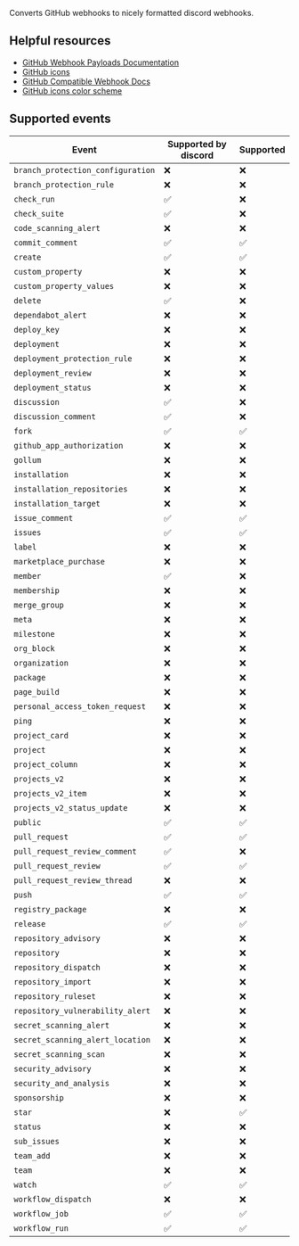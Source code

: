 Converts GitHub webhooks to nicely formatted discord webhooks.

## Helpful resources

* [GitHub Webhook Payloads Documentation](https://docs.github.com/en/webhooks/webhook-events-and-payloads)
* [GitHub icons](https://primer.style/octicons/)
* [GitHub Compatible Webhook Docs](https://discord.com/developers/docs/resources/webhook#execute-githubcompatible-webhook)
* [GitHub icons color scheme](https://primer.style/octicons/usage-guidelines/#specific-use-cases)

## Supported events

| Event                             | Supported by discord | Supported |
|-----------------------------------|----------------------|-----------|
| `branch_protection_configuration` | ❌                    | ❌         |
| `branch_protection_rule`          | ❌                    | ❌         |
| `check_run`                       | ✅                    | ❌         |
| `check_suite`                     | ✅                    | ❌         |
| `code_scanning_alert`             | ❌                    | ❌         |
| `commit_comment`                  | ✅                    | ✅         |
| `create`                          | ✅                    | ✅         |
| `custom_property`                 | ❌                    | ❌         |
| `custom_property_values`          | ❌                    | ❌         |
| `delete`                          | ✅                    | ❌         |
| `dependabot_alert`                | ❌                    | ❌         |
| `deploy_key`                      | ❌                    | ❌         |
| `deployment`                      | ❌                    | ❌         |
| `deployment_protection_rule`      | ❌                    | ❌         |
| `deployment_review`               | ❌                    | ❌         |
| `deployment_status`               | ❌                    | ❌         |
| `discussion`                      | ✅                    | ❌         |
| `discussion_comment`              | ✅                    | ❌         |
| `fork`                            | ✅                    | ✅         |
| `github_app_authorization`        | ❌                    | ❌         |
| `gollum`                          | ❌                    | ❌         |
| `installation`                    | ❌                    | ❌         |
| `installation_repositories`       | ❌                    | ❌         |
| `installation_target`             | ❌                    | ❌         |
| `issue_comment`                   | ✅                    | ✅         |
| `issues`                          | ✅                    | ✅         |
| `label`                           | ❌                    | ❌         |
| `marketplace_purchase`            | ❌                    | ❌         |
| `member`                          | ✅                    | ❌         |
| `membership`                      | ❌                    | ❌         |
| `merge_group`                     | ❌                    | ❌         |
| `meta`                            | ❌                    | ❌         |
| `milestone`                       | ❌                    | ❌         |
| `org_block`                       | ❌                    | ❌         |
| `organization`                    | ❌                    | ❌         |
| `package`                         | ❌                    | ❌         |
| `page_build`                      | ❌                    | ❌         |
| `personal_access_token_request`   | ❌                    | ❌         |
| `ping`                            | ❌                    | ❌         |
| `project_card`                    | ❌                    | ❌         |
| `project`                         | ❌                    | ❌         |
| `project_column`                  | ❌                    | ❌         |
| `projects_v2`                     | ❌                    | ❌         |
| `projects_v2_item`                | ❌                    | ❌         |
| `projects_v2_status_update`       | ❌                    | ❌         |
| `public`                          | ✅                    | ✅         |
| `pull_request`                    | ✅                    | ✅         |
| `pull_request_review_comment`     | ✅                    | ❌         |
| `pull_request_review`             | ✅                    | ✅         |
| `pull_request_review_thread`      | ❌                    | ❌         |
| `push`                            | ✅                    | ✅         |
| `registry_package`                | ❌                    | ❌         |
| `release`                         | ✅                    | ✅         |
| `repository_advisory`             | ❌                    | ❌         |
| `repository`                      | ❌                    | ❌         |
| `repository_dispatch`             | ❌                    | ❌         |
| `repository_import`               | ❌                    | ❌         |
| `repository_ruleset`              | ❌                    | ❌         |
| `repository_vulnerability_alert`  | ❌                    | ❌         |
| `secret_scanning_alert`           | ❌                    | ❌         |
| `secret_scanning_alert_location`  | ❌                    | ❌         |
| `secret_scanning_scan`            | ❌                    | ❌         |
| `security_advisory`               | ❌                    | ❌         |
| `security_and_analysis`           | ❌                    | ❌         |
| `sponsorship`                     | ❌                    | ❌         |
| `star`                            | ❌                    | ✅         |
| `status`                          | ❌                    | ❌         |
| `sub_issues`                      | ❌                    | ❌         |
| `team_add`                        | ❌                    | ❌         |
| `team`                            | ❌                    | ❌         |
| `watch`                           | ✅                    | ✅         |
| `workflow_dispatch`               | ❌                    | ❌         |
| `workflow_job`                    | ✅                    | ✅         |
| `workflow_run`                    | ✅                    | ✅         |